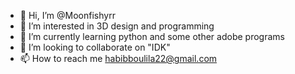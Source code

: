 - 👋 Hi, I’m @Moonfishyrr
- 👀 I’m interested in 3D design and programming
- 🌱 I’m currently learning python and some other adobe programs
- 💞️ I’m looking to collaborate on "IDK"
- 📫 How to reach me habibboulila22@gmail.com

<!---
Moonfishyrr/Moonfishyrr is a ✨ special ✨ repository because its `README.md` (this file) appears on your GitHub profile.
You can click the Preview link to take a look at your changes.
--->
